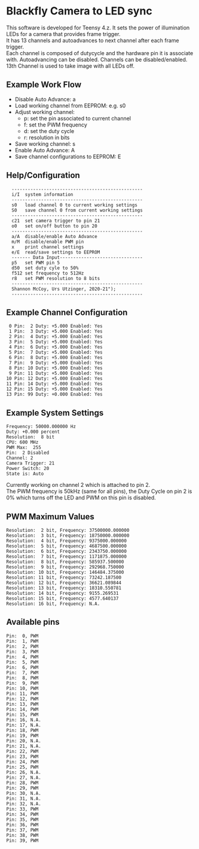 # Blackfly Camera to LED sync
This software is developed for Teensy 4.z.
It sets the power of illumination LEDs for a camera that provides frame trigger.  
It has 13 channels and autoadvances to next channel after each frame trigger.  
Each channel is composed of dutycycle and the hardware pin it is associate with.
Autoadvancing can be disabled.
Channels can be disabled/enabled.
13th Channel is used to take image with all LEDs off.

## Example Work Flow
  - Disable Auto Advance: a
  - Load working channel from EEPROM: e.g. s0
  - Adjust working channel:
    - p: set the pin associated to current channel
    - f: set the PWM frequency
    - d: set the duty cycle
    - r: resolution in bits
  - Save working channel: s
  - Enable Auto Advance: A
  - Save channel configurations to EEPROM: E

## Help/Configuration
```
  -------------------------------------------------
  i/I  system information
  -------------------------------------------------
  s0   load channel 0 to current working settings
  S0   save channel 0 from current working settings
  -------------------------------------------------
  c21  set camera trigger to pin 21
  o0   set on/off button to pin 20
  -------------------------------------------------
  a/A  disable/enable Auto Advance 
  m/M  disable/enable PWM pin 
  x    print channel settings
  e/E  read/save settings to EEPROM
  ------- Data Input-------------------------------
  p5   set PWM pin 5
  d50  set duty cyle to 50%
  f512 set frequency to 512Hz
  r8   set PWM resolution to 8 bits
  -------------------------------------------------
  Shannon McCoy, Urs Utzinger, 2020-21");
  -------------------------------------------------
```

## Example Channel Configuration
```
 0 Pin:  2 Duty: +5.000 Enabled: Yes
 1 Pin:  3 Duty: +5.000 Enabled: Yes
 2 Pin:  4 Duty: +5.000 Enabled: Yes
 3 Pin:  5 Duty: +5.000 Enabled: Yes
 4 Pin:  6 Duty: +5.000 Enabled: Yes
 5 Pin:  7 Duty: +5.000 Enabled: Yes
 6 Pin:  8 Duty: +5.000 Enabled: Yes
 7 Pin:  9 Duty: +5.000 Enabled: Yes
 8 Pin: 10 Duty: +5.000 Enabled: Yes
 9 Pin: 11 Duty: +5.000 Enabled: Yes
10 Pin: 12 Duty: +5.000 Enabled: Yes
11 Pin: 14 Duty: +5.000 Enabled: Yes
12 Pin: 15 Duty: +5.000 Enabled: Yes
13 Pin: 99 Duty: +0.000 Enabled: Yes
```

## Example System Settings
```
Frequency: 50000.000000 Hz
Duty: +0.000 percent
Resolution:  8 bit
CPU: 600 MHz
PWM Max:  255
Pin:  2 Disabled
Channel: 2
Camera Trigger: 21
Power Switch: 20
State is: Auto
```

Currently working on channel 2 which is attached to pin 2.  
The PWM frequency is 50kHz (same for all pins), the Duty Cycle on pin 2 is 0% which turns off the LED and PWM on this pin is disabled.

## PWM Maximum Values
```
Resolution:  2 bit, Frequency: 37500000.000000
Resolution:  3 bit, Frequency: 18750000.000000
Resolution:  4 bit, Frequency: 9375000.000000
Resolution:  5 bit, Frequency: 4687500.000000
Resolution:  6 bit, Frequency: 2343750.000000
Resolution:  7 bit, Frequency: 1171875.000000
Resolution:  8 bit, Frequency: 585937.500000
Resolution:  9 bit, Frequency: 292968.750000
Resolution: 10 bit, Frequency: 146484.375000
Resolution: 11 bit, Frequency: 73242.187500
Resolution: 12 bit, Frequency: 36621.089844
Resolution: 13 bit, Frequency: 18310.550781
Resolution: 14 bit, Frequency: 9155.269531
Resolution: 15 bit, Frequency: 4577.640137
Resolution: 16 bit, Frequency: N.A.
```

## Available pins
```
Pin:  0, PWM
Pin:  1, PWM
Pin:  2, PWM
Pin:  3, PWM
Pin:  4, PWM
Pin:  5, PWM
Pin:  6, PWM
Pin:  7, PWM
Pin:  8, PWM
Pin:  9, PWM
Pin: 10, PWM
Pin: 11, PWM
Pin: 12, PWM
Pin: 13, PWM
Pin: 14, PWM
Pin: 15, PWM
Pin: 16, N.A.
Pin: 17, N.A.
Pin: 18, PWM
Pin: 19, PWM
Pin: 20, N.A.
Pin: 21, N.A.
Pin: 22, PWM
Pin: 23, PWM
Pin: 24, PWM
Pin: 25, PWM
Pin: 26, N.A.
Pin: 27, N.A.
Pin: 28, PWM
Pin: 29, PWM
Pin: 30, N.A.
Pin: 31, N.A.
Pin: 32, N.A.
Pin: 33, PWM
Pin: 34, PWM
Pin: 35, PWM
Pin: 36, PWM
Pin: 37, PWM
Pin: 38, PWM
Pin: 39, PWM
```
